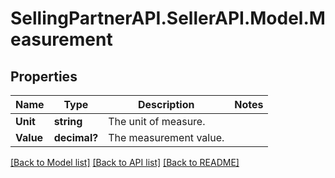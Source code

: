 # SellingPartnerAPI.SellerAPI.Model.Measurement
## Properties

Name | Type | Description | Notes
------------ | ------------- | ------------- | -------------
**Unit** | **string** | The unit of measure. | 
**Value** | **decimal?** | The measurement value. | 

[[Back to Model list]](../README.md#documentation-for-models) [[Back to API list]](../README.md#documentation-for-api-endpoints) [[Back to README]](../README.md)

